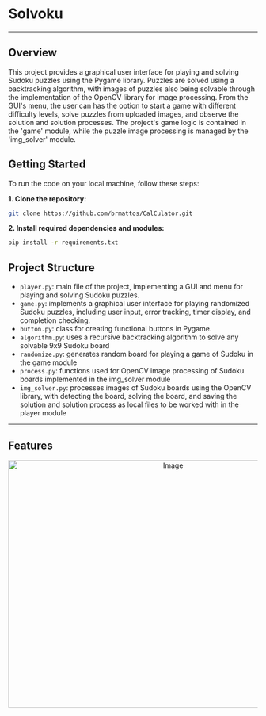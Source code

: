 # Solvoku
---

## Overview
This project provides a graphical user interface for playing and solving Sudoku puzzles using the Pygame library. Puzzles are solved using a backtracking algorithm, with images of puzzles also being solvable through the implementation of the OpenCV library for image processing. From the GUI's menu, the user can has the option to start a game with different difficulty levels, solve puzzles from uploaded images, and observe the solution and solution processes. The project's game logic is contained in the 'game' module, while the puzzle image processing is managed by the 'img_solver' module.

## Getting Started
To run the code on your local machine, follow these steps:

**1. Clone the repository:**
   ```bash
   git clone https://github.com/brmattos/CalCulator.git
   ```
**2. Install required dependencies and modules:**
   ```bash
   pip install -r requirements.txt
   ```

## Project Structure
- `player.py`: main file of the project, implementing a GUI and menu for playing and solving Sudoku puzzles.
- `game.py`: implements a graphical user interface for playing randomized Sudoku puzzles, including user input, error tracking, timer display, and completion checking.
- `button.py`: class for creating functional buttons in Pygame.
- `algorithm.py`: uses a recursive backtracking algorithm to solve any solvable 9x9 Sudoku board
- `randomize.py`: generates random board for playing a game of Sudoku in the game module
- `process.py`: functions used for OpenCV image processing of Sudoku boards implemented in the img_solver module
- `img_solver.py`: processes images of Sudoku boards using the OpenCV library, with detecting the board, solving the board, and saving the solution and solution process as local files to be worked with in the player module

---
## Features

<p align="center">
   <img src="https://github.com/brmattos/Solvoku/assets/140926908/97027033-f0aa-46bb-a6d8-1708115c28d9" alt="Image" width="650" height="500">
</p>



